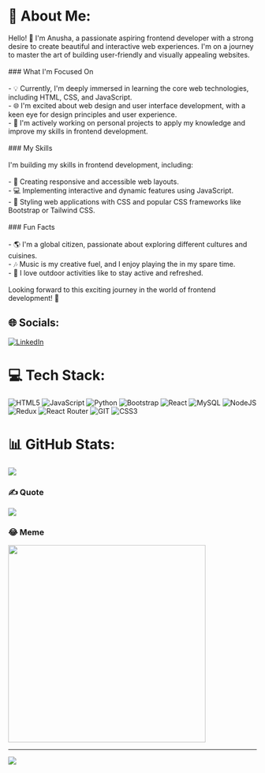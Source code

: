 # 💫 About Me:
Hello! 👋 I'm Anusha, a passionate aspiring frontend developer with a strong desire to create beautiful and interactive web experiences. I'm on a journey to master the art of building user-friendly and visually appealing websites.<br><br>### What I'm Focused On<br><br>- 💡 Currently, I'm deeply immersed in learning the core web technologies, including HTML, CSS, and JavaScript.<br>- 🌐 I'm excited about web design and user interface development, with a keen eye for design principles and user experience.<br>- 🚀 I'm actively working on personal projects to apply my knowledge and improve my skills in frontend development.<br><br>### My Skills<br><br>I'm building my skills in frontend development, including:<br><br>- 🌈 Creating responsive and accessible web layouts.<br>- 💻 Implementing interactive and dynamic features using JavaScript.<br>- 🎨 Styling web applications with CSS and popular CSS frameworks like Bootstrap or Tailwind CSS.<br><br>### Fun Facts<br><br>- 🌎 I'm a global citizen, passionate about exploring different cultures and cuisines.<br>- 🎶 Music is my creative fuel, and I enjoy playing the in my spare time.<br>- 🚴 I love outdoor activities like to stay active and refreshed.<br><br>Looking forward to this exciting journey in the world of frontend development! 🚀<br>

## 🌐 Socials:
[![LinkedIn](https://img.shields.io/badge/LinkedIn-%230077B5.svg?logo=linkedin&logoColor=white)](https://linkedin.com/in/anusha-kottam) 

# 💻 Tech Stack:
![HTML5](https://img.shields.io/badge/html5-%23E34F26.svg?style=for-the-badge&logo=html5&logoColor=white) ![JavaScript](https://img.shields.io/badge/javascript-%23323330.svg?style=for-the-badge&logo=javascript&logoColor=%23F7DF1E) ![Python](https://img.shields.io/badge/python-3670A0?style=for-the-badge&logo=python&logoColor=ffdd54) ![Bootstrap](https://img.shields.io/badge/bootstrap-%238511FA.svg?style=for-the-badge&logo=bootstrap&logoColor=white) ![React](https://img.shields.io/badge/react-%2320232a.svg?style=for-the-badge&logo=react&logoColor=%2361DAFB) ![MySQL](https://img.shields.io/badge/mysql-%2300000f.svg?style=for-the-badge&logo=mysql&logoColor=white) ![NodeJS](https://img.shields.io/badge/node.js-6DA55F?style=for-the-badge&logo=node.js&logoColor=white) ![Redux](https://img.shields.io/badge/redux-%23593d88.svg?style=for-the-badge&logo=redux&logoColor=white) ![React Router](https://img.shields.io/badge/React_Router-CA4245?style=for-the-badge&logo=react-router&logoColor=white) ![GIT](https://img.shields.io/badge/Git-fc6d26?style=for-the-badge&logo=git&logoColor=white) ![CSS3](https://img.shields.io/badge/css3-%231572B6.svg?style=for-the-badge&logo=css3&logoColor=white)
# 📊 GitHub Stats:
![](https://github-readme-stats.vercel.app/api/top-langs/?username=Anusha-Yadavv&theme=dark&hide_border=false&include_all_commits=true&count_private=true&layout=compact)

### ✍️ Quote
![](https://quotes-github-readme.vercel.app/api?type=horizontal&theme=radical)

### 😂 Meme
<img src='https://randommeme-five.vercel.app/' style="height: 400px;"/>

---
[![](https://visitcount.itsvg.in/api?id=Anusha-Yadavv&icon=0&color=0)](https://visitcount.itsvg.in)

<!-- Proudly created with GPRM ( https://gprm.itsvg.in ) -->
